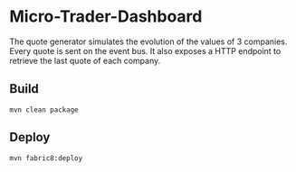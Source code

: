 # Micro-Trader-Dashboard

The quote generator simulates the evolution of the values of 3 companies. Every quote is sent on the event bus. It
also exposes a HTTP endpoint to retrieve the last quote of each company.


## Build

```
mvn clean package
```

## Deploy

```
mvn fabric8:deploy
```
